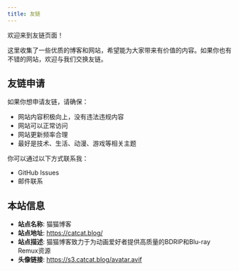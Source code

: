 ```yaml
---
title: 友链
---
```


欢迎来到友链页面！

这里收集了一些优质的博客和网站，希望能为大家带来有价值的内容。如果你也有不错的网站，欢迎与我们交换友链。

## 友链申请

如果你想申请友链，请确保：

- 网站内容积极向上，没有违法违规内容
- 网站可以正常访问
- 网站更新频率合理
- 最好是技术、生活、动漫、游戏等相关主题

你可以通过以下方式联系我：

- GitHub Issues
- 邮件联系

## 本站信息

- **站点名称**: 猫猫博客
- **站点地址**: https://catcat.blog/
- **站点描述**: 猫猫博客致力于为动画爱好者提供高质量的BDRIP和Blu-ray Remux资源
- **头像链接**: https://s3.catcat.blog/avatar.avif